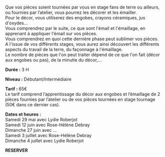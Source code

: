 Que vos pièces soient tournées par vous en stage fans de terre ou ailleurs, ou fournies par l’atelier, vous pourrez les décorer et les émailler.  
Pour le décor, vous utiliserez des engobes, crayons céramiques, jus d'oxydes...  
Vous comprendrez par le suite, ce que sont l'émail et l'émaillage, en apprenant à appliquer l'émail sur vos pièces.  
Vous comprendrez en quoi cette dernière phase peut sublimer vos pièces.  
A l'issue de vos différents stages, vous aurez ainsi découvert les différents aspects du travail de la terre, du façonnage à l'émaillage.  
Le nombre de pièces que l'on peut traiter dépend de ce que l'on fait (décor aux engobes ou pas), de la minutie du décor,...  

**Durée :** 3 H  

**Niveau :** Débutant/Intermédiaire  

**Tarif :** 65€  
Le tarif comprend l’apprentissage du décor aux engobes et l’émaillage de 2 pièces fournies par l’atelier ou de vos pièces tournées en stage tournage (50€ dans ce dernier cas).  

**Dates et heures :**  
Samedi 29 mai avec Lydie Roberjot  
Samedi 12 juin avec Rose-Hélène Debray  
Dimanche 27 juin avec …  
Samedi 3 juillet avec Rose-Hélène Debray  
Dimanche 4 juillet avec Lydie Roberjot  

**RESERVER**
